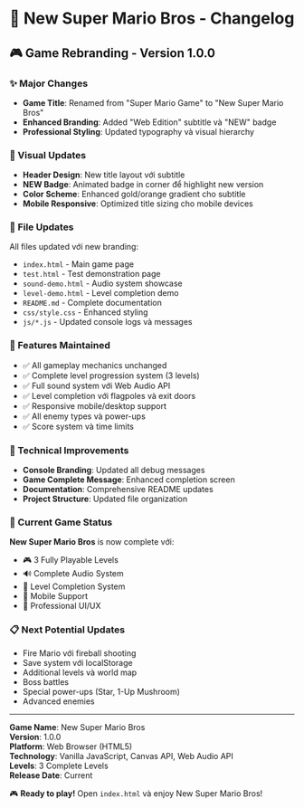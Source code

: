 # 📝 New Super Mario Bros - Changelog

## 🎮 Game Rebranding - Version 1.0.0

### ✨ Major Changes
- **Game Title**: Renamed from "Super Mario Game" to "New Super Mario Bros"
- **Enhanced Branding**: Added "Web Edition" subtitle và "NEW" badge
- **Professional Styling**: Updated typography và visual hierarchy

### 🎨 Visual Updates
- **Header Design**: New title layout với subtitle
- **NEW Badge**: Animated badge in corner để highlight new version
- **Color Scheme**: Enhanced gold/orange gradient cho subtitle
- **Mobile Responsive**: Optimized title sizing cho mobile devices

### 📁 File Updates
All files updated với new branding:
- `index.html` - Main game page
- `test.html` - Test demonstration page  
- `sound-demo.html` - Audio system showcase
- `level-demo.html` - Level completion demo
- `README.md` - Complete documentation
- `css/style.css` - Enhanced styling
- `js/*.js` - Updated console logs và messages

### 🎯 Features Maintained
- ✅ All gameplay mechanics unchanged
- ✅ Complete level progression system (3 levels)
- ✅ Full sound system với Web Audio API
- ✅ Level completion với flagpoles và exit doors
- ✅ Responsive mobile/desktop support
- ✅ All enemy types và power-ups
- ✅ Score system và time limits

### 🚀 Technical Improvements
- **Console Branding**: Updated all debug messages
- **Game Complete Message**: Enhanced completion screen
- **Documentation**: Comprehensive README updates
- **Project Structure**: Updated file organization

### 🏁 Current Game Status
**New Super Mario Bros** is now complete với:
- 🎮 3 Fully Playable Levels
- 🔊 Complete Audio System
- 🏁 Level Completion System
- 📱 Mobile Support
- 🎨 Professional UI/UX

### 📋 Next Potential Updates
- Fire Mario với fireball shooting
- Save system với localStorage
- Additional levels và world map
- Boss battles
- Special power-ups (Star, 1-Up Mushroom)
- Advanced enemies

---

**Game Name**: New Super Mario Bros  
**Version**: 1.0.0  
**Platform**: Web Browser (HTML5)  
**Technology**: Vanilla JavaScript, Canvas API, Web Audio API  
**Levels**: 3 Complete Levels  
**Release Date**: Current  

🎮 **Ready to play!** Open `index.html` và enjoy New Super Mario Bros!